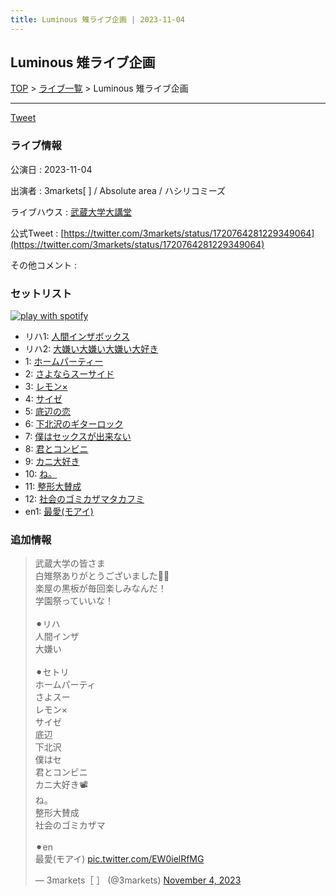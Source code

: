 ```yaml
---
title: Luminous 雉ライブ企画 | 2023-11-04
---
```

## Luminous 雉ライブ企画

[TOP](/setlist/) > [ライブ一覧](lives.html) > Luminous 雉ライブ企画

___

<a href="https://twitter.com/share?ref_src=twsrc%5Etfw" data-text="3markets[ ]セットリスト > Luminous 雉ライブ企画" class="twitter-share-button" data-via="3markets" data-hashtags="3markets" data-related="3markets" data-show-count="false">Tweet</a>

### ライブ情報

公演日
:    2023-11-04

出演者
:    3markets[ ] / Absolute area / ハシリコミーズ

ライブハウス
:    [武蔵大学大講堂](livehouse065.html)

公式Tweet
:    [https://twitter.com/3markets/status/1720764281229349064](https://twitter.com/3markets/status/1720764281229349064)

その他コメント
:    

### セットリスト


[![play with spotify](images/spotify-icon.png)](https://open.spotify.com/playlist/2sphuj8SREADK9Y4J5wWlt)



*  リハ1: [人間インザボックス](song016.html)
*  リハ2: [大嫌い大嫌い大嫌い大好き](song035.html)
*  1: [ホームパーティー](song011.html)
*  2: [さよならスーサイド](song013.html)
*  3: [レモン×](song003.html)
*  4: [サイゼ](song004.html)
*  5: [底辺の恋](song008.html)
*  6: [下北沢のギターロック](song015.html)
*  7: [僕はセックスが出来ない](song006.html)
*  8: [君とコンビニ](song024.html)
*  9: [カニ大好き](song079.html)
*  10: [ね。](song076.html)
*  11: [整形大賛成](song005.html)
*  12: [社会のゴミカザマタカフミ](song002.html)
*  en1: [最愛(モアイ)](song014.html)


### 追加情報



<blockquote class="twitter-tweet"><p lang="ja" dir="ltr">武蔵大学の皆さま<br>白雉祭ありがとうございました🎉🎉<br>楽屋の黒板が毎回楽しみなんだ！<br>学園祭っていいな！<br><br>⚫︎リハ<br>人間インザ<br>大嫌い<br><br>⚫︎セトリ<br>ホームパーティ<br>さよスー<br>レモン×<br>サイゼ<br>底辺<br>下北沢<br>僕はセ<br>君とコンビニ<br>カニ大好き📽️<br>ね。<br>整形大賛成<br>社会のゴミカザマ<br><br>⚫︎en<br>最愛(モアイ) <a href="https://t.co/EW0ielRfMG">pic.twitter.com/EW0ielRfMG</a></p>&mdash; 3markets［ ］ (@3markets) <a href="https://twitter.com/3markets/status/1720764281229349064?ref_src=twsrc%5Etfw">November 4, 2023</a></blockquote>
<script async src="https://platform.twitter.com/widgets.js" charset="utf-8"></script>




<script async src="https://platform.twitter.com/widgets.js" charset="utf-8"></script>